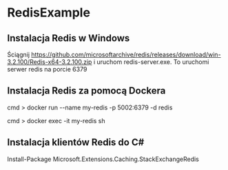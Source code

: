 # RedisExample

## Instalacja Redis w Windows

Ściągnij https://github.com/microsoftarchive/redis/releases/download/win-3.2.100/Redis-x64-3.2.100.zip i uruchom redis-server.exe. To uruchomi serwer redis na porcie 6379

## Instalacja Redis za pomocą Dockera

cmd > docker run --name my-redis -p 5002:6379 -d redis

cmd > docker exec -it my-redis sh

## Instalacja klientów Redis do C#

Install-Package Microsoft.Extensions.Caching.StackExchangeRedis
